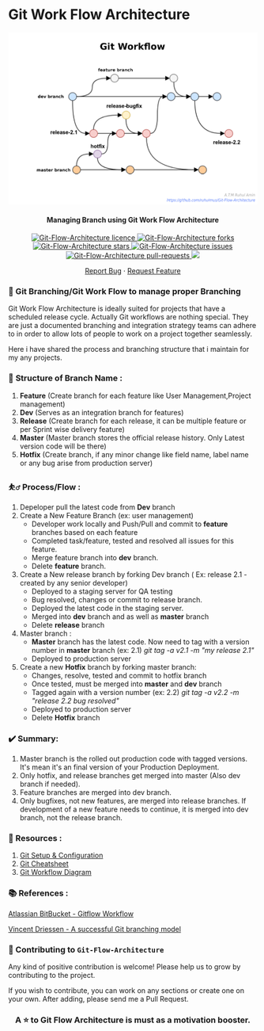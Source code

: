 # Git Work Flow Architecture

<p align="center">
<img src="https://github.com/ruhulmus/Git-Flow-Architecture/blob/main/Git-FLow.png" alt="Git-Flow-Architecture"/>
<p/>

<h4 align="center">Managing Branch using Git Work Flow Architecture </h4>

<p align="center">
<a href="https://github.com/ruhulmus/Git-Flow-Architecture/blob/main/LICENSE" target="blank">
<img src="https://img.shields.io/github/license/ruhulmus/Git-Flow-Architecture?style=flat-square" alt="Git-Flow-Architecture licence" />
</a>
<a href="https://github.com/ruhulmus/Git-Flow-Architecture/fork" target="blank">
<img src="https://img.shields.io/github/forks/ruhulmus/Git-Flow-Architecture?style=flat-square" alt="Git-Flow-Architecture forks"/>
</a>
<a href="https://github.com/ruhulmus/Git-Flow-Architecture/stargazers" target="blank">
<img src="https://img.shields.io/github/stars/ruhulmus/Git-Flow-Architecture?style=flat-square" alt="Git-Flow-Architecture stars"/>
</a>
<a href="https://github.com/ruhulmus/Git-Flow-Architecture/issues" target="blank">
<img src="https://img.shields.io/github/issues/ruhulmus/Git-Flow-Architecture?style=flat-square" alt="Git-Flow-Architecture issues"/>
</a>
<a href="https://github.com/ruhulmus/Git-Flow-Architecture/pulls" target="blank">
<img src="https://img.shields.io/github/issues-pr/ruhulmus/Git-Flow-Architecture?style=flat-square" alt="Git-Flow-Architecture pull-requests"/>
</a>
<a href="https://twitter.com/intent/tweet?text=👋%20Check%20this%20amazing%20repo%20https://github.com/ruhulmus/Git-Flow-Architecture,%20created%20by%20@rhulmus%20and%20friends%0A%0A%23DEVCommunity%20%23100DaysOfCode"><img src="https://img.shields.io/twitter/url?label=Share%20on%20Twitter&style=social&url=https%3A%2F%2Fgithub.com%2Fruhulmus%2FGit-Flow-Architecture"></a>

<p align="center">
    <a href="https://github.com/ruhulmus/Git-Flow-Architecture/issues/new/choose">Report Bug</a>
    ·
    <a href="https://github.com/ruhulmus/Git-Flow-Architecture/issues/new/choose">Request Feature</a>
</p>

### 👋  Git Branching/Git Work Flow to manage proper Branching

Git Work Flow Architecture is ideally suited for projects that have a scheduled release cycle. Actually Git workflows are nothing special. They are just a documented branching and integration strategy teams can adhere to in order to allow lots of people to work on a project together seamlessly.

Here i have shared the process and branching structure that i maintain for my any projects.

### 🧱 **Structure of Branch Name :**
1. **Feature** (Create branch for each feature like User Management,Project management)
2. **Dev** (Serves as an integration branch for features)
3. **Release** (Create branch for each release, it can be multiple feature or per Sprint wise delivery feature)
4. **Master** (Master branch stores the official release history. Only Latest version code will be there)
5. **Hotfix** (Create branch, if any minor change like field name, label name or any bug arise from production server)

### ⛹️‍♂️ Process/Flow  :
1. Depeloper pull the latest code from **Dev** branch
2. Create a New Feature Branch (ex: user management)
	- Developer work locally and Push/Pull and commit to **feature** branches based on each feature 
	- Completed task/feature, tested and resolved all issues for this feature. 
	- Merge feature branch into **dev** branch.
	- Delete **feature** branch.
7. Create a New release branch by forking Dev branch ( Ex: release 2.1 - created by any senior developer)
	- Deployed to a staging server for QA testing
	- Bug resolved, changes or commit to release branch.
	- Deployed the latest code in the staging server.
	- Merged into **dev** branch and as well as **master** branch
	- Delete **release** branch
13. Master branch :
	-  **Master** branch has the latest code. Now need to tag with a version number in **master** branch (ex: 2.1) *git tag -a v2.1 -m "my release 2.1"*
	-  Deployed to production server
16. Create a new **Hotfix** branch by forking master branch:
	-  Changes, resolve, tested and commit to hotfix branch
	-  Once tested, must be merged into **master** and **dev** branch
	-  Tagged again with a version number (ex: 2.2)  *git tag -a v2.2 -m "release 2.2 bug resolved"*
	-  Deployed to production server
	-  Delete **Hotfix** branch

### ✔️ Summary:
1. Master branch is the rolled out production code with tagged versions.  It's mean it's an final version of your Production Deployment.
2. Only hotfix, and release branches get merged into master (Also dev branch if needed).
3. Feature branches are merged into dev branch.
4. Only bugfixes, not new features, are merged into release branches. If development of a new feature needs to continue, it is merged into dev branch, not the release branch.


### 📒 Resources :
1. [Git Setup & Configuration](https://github.com/ruhulmus/Git-Flow-Architecture/blob/main/GIT%20Setup_configuration.pdf)
2. [Git Cheatsheet](https://github.com/ruhulmus/Git-Flow-Architecture/blob/main/git_cheatsheet.pdf)
3. [Git Workflow Diagram](https://github.com/ruhulmus/Git-Flow-Architecture/blob/main/Git-FLow.pdf)


### 📚 References : 
[Atlassian BitBucket - Gitflow Workflow](https://www.atlassian.com/git/tutorials/comparing-workflows/gitflow-workflow)

[Vincent Driessen - A successful Git branching model](https://nvie.com/posts/a-successful-git-branching-model")


### 🤝  Contributing to `Git-Flow-Architecture`
Any kind of positive contribution is welcome! Please help us to grow by contributing to the project.

If you wish to contribute, you can work on any sections or create one on your own. After adding, please send me a Pull Request.

<h3 align="center">
A ⭐️ to <b>Git Flow Architecture</b> is must as a motivation booster.
</h3>
